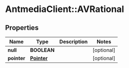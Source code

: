 # AntmediaClient::AVRational

## Properties
Name | Type | Description | Notes
------------ | ------------- | ------------- | -------------
**null** | **BOOLEAN** |  | [optional] 
**pointer** | [**Pointer**](Pointer.md) |  | [optional] 


